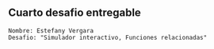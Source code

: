 ## Cuarto desafio entregable 

`Nombre: Estefany Vergara` <br>
`Desafio: "Simulador interactivo, Funciones relacionadas" `